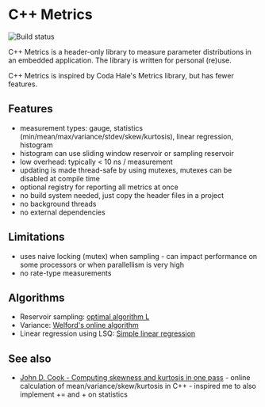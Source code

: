 # C++ Metrics
![Build status](https://github.com/renaatd/cpp-metrics/actions/workflows/cmake.yml/badge.svg)

C++ Metrics is a header-only library to measure parameter distributions in an embedded application. The library is written for personal (re)use.

C++ Metrics is inspired by Coda Hale's Metrics library, but has fewer features. 

## Features
- measurement types: gauge, statistics (min/mean/max/variance/stdev/skew/kurtosis), linear regression, histogram
- histogram can use sliding window reservoir or sampling reservoir
- low overhead: typically < 10 ns / measurement
- updating is made thread-safe by using mutexes, mutexes can be disabled at compile time
- optional registry for reporting all metrics at once
- no build system needed, just copy the header files in a project
- no background threads
- no external dependencies

## Limitations
- uses naive locking (mutex) when sampling - can impact performance on some processors or when parallellism is very high
- no rate-type measurements

## Algorithms
- Reservoir sampling: [optimal algorithm L](https://en.wikipedia.org/wiki/Reservoir_sampling#Optimal:_Algorithm_L)
- Variance: [Welford's online algorithm](https://en.wikipedia.org/wiki/Algorithms_for_calculating_variance#Welford's_online_algorithm)
- Linear regression using LSQ: [Simple linear regression](https://en.wikipedia.org/wiki/Simple_linear_regression)

## See also
- [John D. Cook - Computing skewness and kurtosis in one pass](https://www.johndcook.com/blog/skewness_kurtosis/) - online calculation of mean/variance/skew/kurtosis in C++ - inspired me to also implement += and + on statistics
